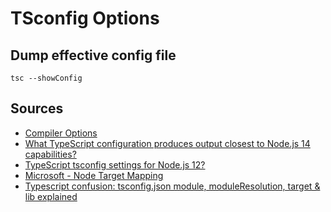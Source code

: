 # TSconfig Options

##  Dump effective config file
```shell
tsc --showConfig
```

## Sources
- [Compiler Options](https://www.typescriptlang.org/docs/handbook/compiler-options.html)
- [What TypeScript configuration produces output closest to Node.js 14 capabilities?](https://stackoverflow.com/questions/61305578/what-typescript-configuration-produces-output-closest-to-node-js-14-capabilities/61305579#61305579)
- [TypeScript tsconfig settings for Node.js 12?](https://stackoverflow.com/questions/59787574/typescript-tsconfig-settings-for-node-js-12)
- [Microsoft - Node Target Mapping](https://github.com/microsoft/TypeScript/wiki/Node-Target-Mapping)
- [Typescript confusion: tsconfig.json module, moduleResolution, target & lib explained](https://medium.com/@tommedema/typescript-confusion-tsconfig-json-module-moduleresolution-target-lib-explained-65db2c44b491)
